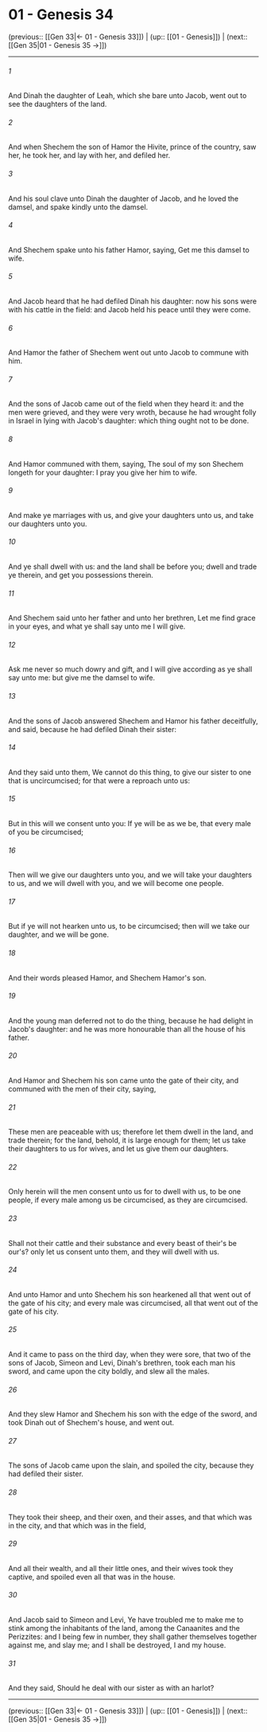 # 01 - Genesis 34

(previous:: [[Gen 33|← 01 - Genesis 33]]) | (up:: [[01 - Genesis]]) | (next:: [[Gen 35|01 - Genesis 35 →]])

***


###### 1 
And Dinah the daughter of Leah, which she bare unto Jacob, went out to see the daughters of the land. 

###### 2 
And when Shechem the son of Hamor the Hivite, prince of the country, saw her, he took her, and lay with her, and defiled her. 

###### 3 
And his soul clave unto Dinah the daughter of Jacob, and he loved the damsel, and spake kindly unto the damsel. 

###### 4 
And Shechem spake unto his father Hamor, saying, Get me this damsel to wife. 

###### 5 
And Jacob heard that he had defiled Dinah his daughter: now his sons were with his cattle in the field: and Jacob held his peace until they were come. 

###### 6 
And Hamor the father of Shechem went out unto Jacob to commune with him. 

###### 7 
And the sons of Jacob came out of the field when they heard it: and the men were grieved, and they were very wroth, because he had wrought folly in Israel in lying with Jacob's daughter: which thing ought not to be done. 

###### 8 
And Hamor communed with them, saying, The soul of my son Shechem longeth for your daughter: I pray you give her him to wife. 

###### 9 
And make ye marriages with us, and give your daughters unto us, and take our daughters unto you. 

###### 10 
And ye shall dwell with us: and the land shall be before you; dwell and trade ye therein, and get you possessions therein. 

###### 11 
And Shechem said unto her father and unto her brethren, Let me find grace in your eyes, and what ye shall say unto me I will give. 

###### 12 
Ask me never so much dowry and gift, and I will give according as ye shall say unto me: but give me the damsel to wife. 

###### 13 
And the sons of Jacob answered Shechem and Hamor his father deceitfully, and said, because he had defiled Dinah their sister: 

###### 14 
And they said unto them, We cannot do this thing, to give our sister to one that is uncircumcised; for that were a reproach unto us: 

###### 15 
But in this will we consent unto you: If ye will be as we be, that every male of you be circumcised; 

###### 16 
Then will we give our daughters unto you, and we will take your daughters to us, and we will dwell with you, and we will become one people. 

###### 17 
But if ye will not hearken unto us, to be circumcised; then will we take our daughter, and we will be gone. 

###### 18 
And their words pleased Hamor, and Shechem Hamor's son. 

###### 19 
And the young man deferred not to do the thing, because he had delight in Jacob's daughter: and he was more honourable than all the house of his father. 

###### 20 
And Hamor and Shechem his son came unto the gate of their city, and communed with the men of their city, saying, 

###### 21 
These men are peaceable with us; therefore let them dwell in the land, and trade therein; for the land, behold, it is large enough for them; let us take their daughters to us for wives, and let us give them our daughters. 

###### 22 
Only herein will the men consent unto us for to dwell with us, to be one people, if every male among us be circumcised, as they are circumcised. 

###### 23 
Shall not their cattle and their substance and every beast of their's be our's? only let us consent unto them, and they will dwell with us. 

###### 24 
And unto Hamor and unto Shechem his son hearkened all that went out of the gate of his city; and every male was circumcised, all that went out of the gate of his city. 

###### 25 
And it came to pass on the third day, when they were sore, that two of the sons of Jacob, Simeon and Levi, Dinah's brethren, took each man his sword, and came upon the city boldly, and slew all the males. 

###### 26 
And they slew Hamor and Shechem his son with the edge of the sword, and took Dinah out of Shechem's house, and went out. 

###### 27 
The sons of Jacob came upon the slain, and spoiled the city, because they had defiled their sister. 

###### 28 
They took their sheep, and their oxen, and their asses, and that which was in the city, and that which was in the field, 

###### 29 
And all their wealth, and all their little ones, and their wives took they captive, and spoiled even all that was in the house. 

###### 30 
And Jacob said to Simeon and Levi, Ye have troubled me to make me to stink among the inhabitants of the land, among the Canaanites and the Perizzites: and I being few in number, they shall gather themselves together against me, and slay me; and I shall be destroyed, I and my house. 

###### 31 
And they said, Should he deal with our sister as with an harlot?

***

(previous:: [[Gen 33|← 01 - Genesis 33]]) | (up:: [[01 - Genesis]]) | (next:: [[Gen 35|01 - Genesis 35 →]])

